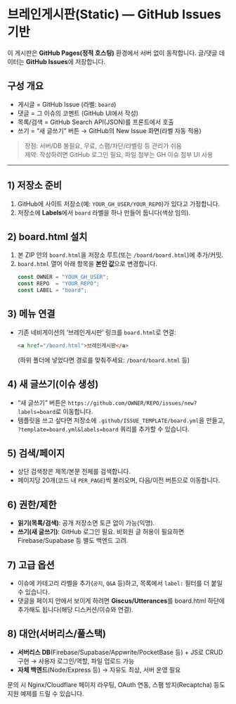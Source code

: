 # 브레인게시판(Static) — GitHub Issues 기반

이 게시판은 **GitHub Pages(정적 호스팅)** 환경에서 서버 없이 동작합니다. 글/댓글 데이터는 **GitHub Issues**에 저장합니다.

## 구성 개요
- 게시글 = GitHub Issue (라벨: `board`)
- 댓글 = 그 이슈의 코멘트 (GitHub UI에서 작성)
- 목록/검색 = GitHub Search API(JSON)를 프론트에서 호출
- 쓰기 = “새 글쓰기” 버튼 → GitHub의 New Issue 화면(라벨 자동 적용)

> 장점: 서버/DB 불필요, 무료, 스팸/차단/라벨링 등 관리가 쉬움  
> 제약: 작성하려면 GitHub 로그인 필요, 파일 첨부는 GH 이슈 첨부 UI 사용

---

## 1) 저장소 준비
1. GitHub에 사이트 저장소(예: `YOUR_GH_USER/YOUR_REPO`)가 있다고 가정합니다.
2. 저장소에 **Labels**에서 `board` 라벨을 하나 만들어 둡니다(색상 임의).

## 2) board.html 설치
1. 본 ZIP 안의 `board.html`을 저장소 루트(또는 `/board/board.html`)에 추가/커밋.
2. `board.html` 열어 아래 항목을 **본인 값**으로 변경합니다.
   ```js
   const OWNER = "YOUR_GH_USER";
   const REPO  = "YOUR_REPO";
   const LABEL = "board";
   ```

## 3) 메뉴 연결
- 기존 네비게이션의 ‘브레인게시판’ 링크를 `board.html`로 연결:
  ```html
  <a href="/board.html">브레인게시판</a>
  ```
  (하위 폴더에 넣었다면 경로를 맞춰주세요: `/board/board.html` 등)

## 4) 새 글쓰기(이슈 생성)
- “새 글쓰기” 버튼은 `https://github.com/OWNER/REPO/issues/new?labels=board`로 이동합니다.
- 템플릿을 쓰고 싶다면 저장소에 `.github/ISSUE_TEMPLATE/board.yml`을 만들고,
  `?template=board.yml&labels=board` 쿼리를 추가할 수 있습니다.

## 5) 검색/페이지
- 상단 검색창은 제목/본문 전체를 검색합니다.
- 페이지당 20개(코드 내 `PER_PAGE`)씩 불러오며, 다음/이전 버튼으로 이동합니다.

## 6) 권한/제한
- **읽기(목록/검색)**: 공개 저장소면 토큰 없이 가능(익명).  
- **쓰기(새 글쓰기)**: GitHub 로그인 필요. 비회원 글 허용이 필요하면 Firebase/Supabase 등 별도 백엔드 고려.

## 7) 고급 옵션
- 이슈에 카테고리 라벨을 추가(`공지`, `Q&A` 등)하고, 목록에서 `label:` 필터를 더 붙일 수 있습니다.
- 댓글을 페이지 안에서 보이게 하려면 **Giscus/Utterances**를 board.html 하단에 추가해도 됩니다(해당 디스커션/이슈와 연결).

## 8) 대안(서버리스/풀스택)
- **서버리스 DB**(Firebase/Supabase/Appwrite/PocketBase 등) + JS로 CRUD 구현 → 사용자 로그인/역할, 파일 업로드 가능
- **자체 백엔드**(Node/Express 등) → 자유도 최상, 서버 운영 필요

문의 시 Nginx/Cloudflare 페이지 라우팅, OAuth 연동, 스팸 방지(Recaptcha) 등도 지원 예제를 드릴 수 있습니다.
